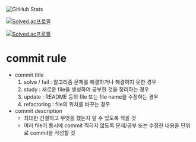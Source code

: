 ![GitHub Stats](https://github-readme-stats.vercel.app/api?username=blackburi&show_icons=true)

[![Solved.ac프로필](http://mazassumnida.wtf/api/v2/generate_badge?boj=rlaxorud9940)](https://solved.ac/rlaxorud9940)

[![Solved.ac프로필](http://mazassumnida.wtf/api/v2/generate_badge?boj=rlaxorud1716)](https://solved.ac/rlaxorud1716)

# commit rule
* commit title
  1. solve / fail : 알고리즘 문제를 해결하거나 해결하지 못한 경우
  2. study : 새로운 file을 생성하여 공부한 것을 정리하는 경우
  3. update : README 등의 file 또는 file name을 수정하는 경우
  4. refactoring : file의 위치를 바꾸는 경우
* commit description
  * 최대한 간결하고 무엇을 했는지 알 수 있도록 적을 것
  * 여러 file이 동시에 commit 찍히지 않도록 문제/공부 또는 수정한 내용을 단위로 commit을 작성할 것
